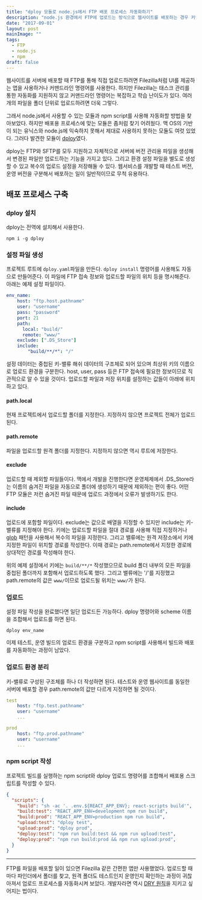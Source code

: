 ```yaml
---
title: "dploy 모듈로 node.js에서 FTP 배포 프로세스 자동화하기"
description: "node.js 환경에서 FTP에 업로드는 방식으로 웹사이트를 배포하는 경우 커맨드라인 명령어는 복잡하고 Filezilla 같은 어플리케이션은 자동화가 까다롭다. node.js 모듈인 dploy와 npm script를 사용해서 배포 프로세스를 자동화할 수 있다."
date: "2017-09-01"
layout: post
mainImage: ""
tags:
  - FTP
  - node.js
  - npm
draft: false
---
```


웹사이트를 서버에 배포할 때 FTP를 통해 직접 업로드하려면 Filezilla처럼 UI를 제공하는 앱을 사용하거나 커맨드라인 명령어를 사용한다. 하지만 Filezilla는 태스크 관리를 통한 자동화를 지원하지 않고 커맨드라인 명령어는 복잡하고 학습 난이도가 있다. 여러 개의 파일을 폴더 단위로 업로드하려면 더욱 그렇다.

그래서 node.js에서 사용할 수 있는 모듈과 npm script를 사용해 자동화할 방법을 찾아보았다. 하지만 배포용 프로세스에 맞는 모듈은 좀처럼 찾기 어려웠다. 맥 OS의 기반이 되는 유닉스와 node.js에 익숙하지 못해서 제대로 사용하지 못하는 모듈도 여럿 있었다. 그러다 발견한 모듈이 [dploy](https://www.npmjs.com/package/dploy)였다.

dploy는 FTP와 SFTP를 모두 지원하고 자체적으로 서버에 버전 관리용 파일을 생성해서 변경된 파일만 업로드하는 기능을 가지고 있다. 그리고 환경 설정 파일을 별도로 생성할 수 있고 복수의 업로드 설정을 저장해둘 수 있다. 웹서비스를 개발할 때 테스트 버전, 운영 버전을 구분해서 배포하는 일이 일반적이므로 무척 유용하다.


## 배포 프로세스 구축

### dploy 설치

dploy는 전역에 설치해서 사용한다.

```
npm i -g dploy
```

### 설정 파일 생성

프로젝트 루트에 `dploy.yaml`파일을 만든다. `dploy install` 명령어를 사용해도 자동으로 만들어준다. 이 파일에 FTP 접속 정보와 업로드할 파일의 위치 등을 명시해준다. 아래는 예제 설정 파일이다.

```yaml
env_name:
    host: "ftp.host.pathname"
    user: "username"
    pass: "password"
    port: 21
    path:
      local: "build/"
      remote: "www/"
    exclude: [".DS_Store"]
    include:
        "build/**/*": "/"
```

설정 데이터는 중첩된 키-밸류 해쉬 데이터의 구조체로 되어 있으며 최상위 키의 이름으로 업로드 환경을 구분한다. host, user, pass 등은 FTP 접속에 필요한 정보이므로 직관적으로 알 수 있을 것이다. 업로드할 파일과 저장 위치를 설정하는 값들이 아래에 위치하고 있다.

#### path.local

현재 프로젝트에서 업로드할 폴더를 지정한다. 지정하지 않으면 프로젝트 전체가 업로드된다.

#### path.remote

파일을 업로드할 원격 폴더를 지정한다. 지정하지 않으면 역시 루트에 저장한다.


#### exclude

업로드할 때 제외할 파일들이다. 맥에서 개발을 진행한다면 운영체제에서 .DS_Store라는 이름의 숨겨진 파일을 자동으로 폴더에 생성하기 때문에 제외하는 편이 좋다. 어떤 FTP 모듈은 저런 숨겨진 파일 때문에 업로드 과정에서 오류가 발생하기도 한다.

#### include

업로드에 포함할 파일이다. exclude는 값으로 배열을 지정할 수 있지만 include는 키-밸류를 지정해야 한다. 키에는 업로드할 파일을 절대 경로를 사용해 직접 지정하거나 [glob](https://github.com/isaacs/minimatch) 패턴을 사용해서 복수의 파일을 지정한다. 그리고 밸류에는 원격 저장소에서 키에 지정한 파일이 위치할 경로를 작성한다. 이때 경로는 path.remote에서 지정한 경로에 상대적인 경로를 작성해야 한다.

위의 예제 설정에서 키에는 `build/**/*` 작성했으므로 build 폴더 내부의 모든 파일을 중첩된 폴더까지 포함해서 업로드하도록 했다. 그리고 밸류에는 '/'를 지정했고 path.remote의 값은 `www/`이므로 업로드될 위치는 `www/`가 된다.

### 업로드

설정 파일 작성을 완료했다면 일단 업로드든 가능하다. dploy 명령어와 scheme 이름을 조합해서 업로드를 하면 된다.

```
dploy env_name
```

이제 테스트, 운영 빌드의 업로드 환경을 구분하고 npm script를 사용해서 빌드와 배포를 자동화하는 과정이 남았다.


### 업로드 환경 분리

키-밸류로 구성된 구조체를 하나 더 작성하면 된다. 테스트와 운영 웹사이트를 동일한 서버에 배포할 경우 path.remote의 값만 다르게 지정하면 될 것이다.

```yaml
test
    host: "ftp.test.pathname"
    user: "username"
    ...

prod
    host: "ftp.prod.pathname"
    user: "username"
    ...
```


### npm script 작성

프로젝트 빌드를 실행하는 npm script와 dploy 업로드 명령어를 조합해서 배포용 스크립트를 작성할 수 있다.

```json
{
  "scripts": {
    "build": "sh -ac '. .env.${REACT_APP_ENV}; react-scripts build'",
    "build:test": "REACT_APP_ENV=development npm run build",
    "build:prod": "REACT_APP_ENV=production npm run build",
    "upload:test": "dploy test",
    "upload:prod": "dploy prod",
    "deploy:test": "npm run build:test && npm run upload:test",
    "deploy:prod": "npm run build:prod && npm run upload:prod",
  }
}

```

---

FTP를 파일을 배포할 일이 있으면 Filezilla 같은 간편한 앱만 사용했었다. 업로드할 때마다 파인더에서 폴더를 찾고, 원격 폴더도 테스트인지 운영인지 확인하는 과정이 귀찮아져서 업로드 프로세스를 자동화시켜 보았다. 개발자라면 역시 [DRY 원칙](https://en.wikipedia.org/wiki/Don%27t_repeat_yourself)을 지키고 싶어지는 법이다.